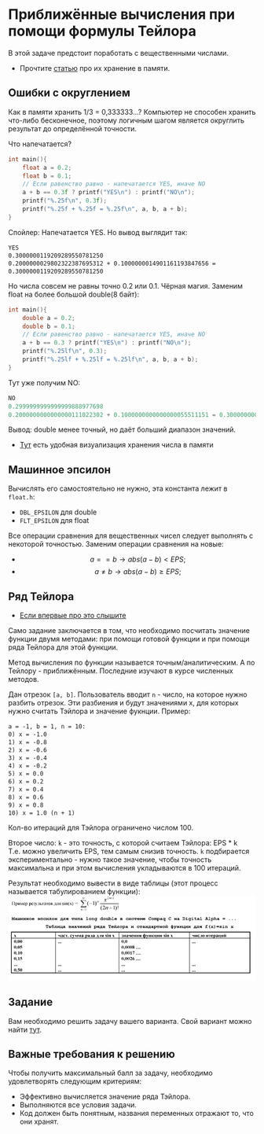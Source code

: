 # Приближённые вычисления при помощи формулы Тейлора

В этой задаче предстоит поработать с вещественными числами.

- Прочтите [статью](https://courses.grainger.illinois.edu/cs357/fa2019/references/ref-1-fp/) про их хранение в памяти.

## Ошибки с округлением
Как в памяти хранить 1/3 = 0,333333...? Компьютер не способен хранить что-либо бесконечное, поэтому логичным шагом является округлить результат до определённой точности.  

Что напечатается?
```c
int main(){
    float a = 0.2;
    float b = 0.1;
    // Если равенство равно - напечатается YES, иначе NO
    a + b == 0.3f ? printf("YES\n") : printf("NO\n");
    printf("%.25f\n", 0.3f);
    printf("%.25f + %.25f = %.25f\n", a, b, a + b);
}
```
Спойлер: Напечатается YES. Но вывод выглядит так:
```
YES
0.3000000119209289550781250
0.2000000029802322387695312 + 0.1000000014901161193847656 = 0.3000000119209289550781250
```
Но числа совсем не равны точно 0.2 или 0.1. Чёрная магия.
Заменим float на более большой double(8 байт):
```c
int main(){
    double a = 0.2;
    double b = 0.1;
    // Если равенство равно - напечатается YES, иначе NO
    a + b == 0.3 ? printf("YES\n") : printf("NO\n");
    printf("%.25lf\n", 0.3);
    printf("%.25lf + %.25lf = %.25lf\n", a, b, a + b);
}
```
Тут уже получим NO:
```c
NO
0.2999999999999999888977698
0.2000000000000000111022302 + 0.1000000000000000055511151 = 0.300000000000000044408921
```

Вывод: double менее точный, но даёт больший диапазон значений.

- [Тут](https://bartaz.github.io/ieee754-visualization/) есть удобная визуализация хранения числа в памяти

## Машинное эпсилон
Вычислять его самостоятельно не нужно, эта константа лежит в `float.h`:
- `DBL_EPSILON` для double
- `FLT_EPSILON` для float

Все операции сравнения для вещественных чисел следует выполнять с некоторой точностью.
Заменим операции сравнения на новые:
- $$a == b \rightarrow abs(a - b)<EPS;$$
- $$a\neq b \rightarrow abs(a - b) \geq EPS;$$

## Ряд Тейлора
- [Если впервые про это слышите](https://www.geeksforgeeks.org/taylor-series/)

Само задание заключается в том, что необходимо посчитать значение функции двумя методами: при помощи готовой функции и при помощи ряда Тейлора для этой функции.

Метод вычисления по функции называется точным/аналитическим. А по Тейлору - приближённым. Последние изучают в курсе численных методов.

Дан отрезок `[a, b]`. Пользователь вводит `n` - число, на которое нужно разбить отрезок. Эти разбиения и будут значениями x, для которых нужно считать Тэйлора и значение фукнции.
Пример:
```
a = -1, b = 1, n = 10:
0) x = -1.0
1) x = -0.8
2) x = -0.6
3) x = -0.4
4) x = -0.2
5) x = 0.0
6) x = 0.2
7) x = 0.4
8) x = 0.6
9) x = 0.8
10) x = 1.0 (n + 1)
```
Кол-во итераций для Тэйлора ограничено числом 100.

Второе число: `k` - это точность, с которой считаем Тэйлора: EPS * k   
Т.е. можно увеличить EPS, тем самым снизив точность. `k` подбирается экспериментально - нужно такое значение, чтобы точность максимальна и при этом вычисления укладываются в 100 итераций.

Результат необходимо вывести в виде таблицы (этот процесс называется табулированием функции):
![Alt text](./pic/pic.png)

## Задание

Вам необходимо решить задачу вашего варианта. Свой вариант можно найти [тут](variants.md).

## Важные требования к решению
Чтобы получить максимальный балл за задачу, необходимо удовлетворять следующим критериям:
- Эффективно вычисляется значение ряда Тэйлора.
- Выполняются все условия задачи.
- Код должен быть понятным, названия переменных отражают то, что они хранят.

